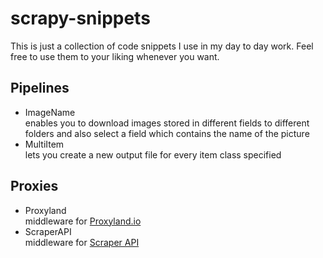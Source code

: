 # scrapy-snippets
This is just a collection of code snippets I use in my day to day work. Feel free to use them to your liking whenever you want.

## Pipelines
- ImageName  
    enables you to download images stored in different fields to different folders and also select a field which contains the name of the picture
- MultiItem  
    lets you create a new output file for every item class specified

## Proxies
- Proxyland  
    middleware for [Proxyland.io](https://proxyland.io/)
- ScraperAPI  
    middleware for [Scraper API](https://www.scraperapi.com/?fp_ref=patrick50)

